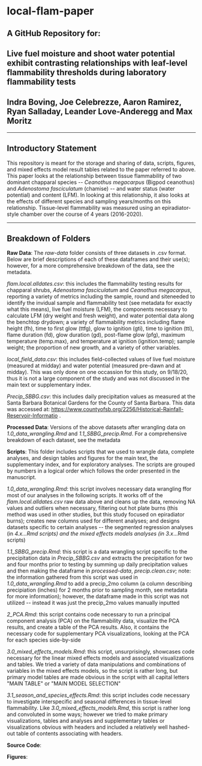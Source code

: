 # local-flam-paper

## A GitHub Repository for: 

## Live fuel moisture and shoot water potential exhibit contrasting relationships with leaf-level flammability thresholds during laboratory flammability tests

## Indra Boving, Joe Celebrezze, Aaron Ramirez, Ryan Salladay, Leander Love-Anderegg and Max Moritz

--------------------------------

## Introductory Statement
This repository is meant for the storage and sharing of data, scripts, figures, and mixed effects model result tables related to the paper referred to above. This paper looks at the relationship between tissue flammability of two dominant chapparal species -- *Ceanothus megacarpus* (Bigpod ceanothus) and *Adenostoma fasciculatum* (chamise) -- and water status (water potential) and content (LFM). In looking at this relationship, it also looks at the effects of different species and sampling years/months on this relationship. Tissue-level flammability was measured using an epiradiator-style chamber over the course of 4 years (2016-2020).

--------------------------------

## Breakdown of Folders

**Raw Data**:
The *raw-data* folder consists of three datasets in .csv format. Below are brief descriptions of each of these dataframes and their use(s); however, for a more comprehensive breakdown of the data, see the metadata.

  *flam.local.alldates.csv*: this includes the flammability testing results for chapparal shrubs, *Adenostoma fasciculatum* and *Ceanothus megacarpus*, reporting a variety of metrics including the sample, round and siteneeded to identify the invidual sample and flammability test (see metadata for exactly what this means), live fuel moisture (LFM), the components necessary to calculate LFM (dry weight and fresh weight), and water potential data along the benchtop drydown; a variety of flammability metrics including flame height (fh), time to first glow (ttfg), glow to ignition (gti), time to ignition (tti), flame duration (fd), glow duration (gd), post-flame glow (pfg), maximum temperature (temp.max), and temperature at ignition (ignition.temp); sample weight; the proportion of new growth, and a variety of other variables. 
  
  *local_field_data.csv*: this includes field-collected values of live fuel moisture (measured at midday) and water potential (measured pre-dawn and at midday). This was only done on one occassion for this study, on 9/18/20, thus it is not a large component of the study and was not discussed in the main text or supplementary index.
  
  *Precip_SBBG.csv*: this includes daily precipitation values as measured at the Santa Barbara Botanical Gardens for the County of Santa Barbara. This data was accessed at: https://www.countyofsb.org/2256/Historical-Rainfall-Reservoir-Informatio .

**Processed Data**:
Versions of the above datasets after wrangling data on *1.0_data_wrangling.Rmd* and *1.1_SBBG_precip.Rmd*. For a comprehensive breakdown of each dataset, see the metadata

**Scripts**:
This folder includes scripts that we used to wrangle data, complete analyses, and design tables and figures for the main text, the supplementary index, and for exploratory analyses. The scripts are grouped by numbers in a logical order which follows the order presented in the manuscript.

  *1.0_data_wrangling.Rmd*: this script involves necessary data wrangling ffor most of our analyses in the following scripts. It works off of the *flam.local.alldates.csv* raw data above and cleans up the data, removing NA values and outliers when necessary, filtering out hot plate burns (this method was used in other studies, but this study focused on epiradiator burns); creates new columns used for different analyses; and designs datasets specific to certain analyses -- the segmented regression analyses (in *4.x*_...Rmd scripts) and the mixed effects models analyses (in *3.x*_...Rmd scripts)
  
  *1.1_SBBG_precip.Rmd*: this script is a data wrangling script specific to the precipitation data in *Precip_SBBG.csv* and extracts the precipitation for two and four months prior to testing by summing up daily precipitation values and then making the dataframe in *processed-data*, *precip.clean.csv*; note: the information gathered from this script was used in *1.0_data_wrangling.Rmd* to add a precip_2mo column (a column describing precipiation (inches) for 2 months prior to sampling month, see metadata for more information); however, the dataframe made in this script was not utilized -- instead it was just the precip_2mo values manually inputted
  
  *2_PCA.Rmd*: this script contains code necessary to run a principal component analysis (PCA) on the flammability data, visualize the PCA results, and create a table of the PCA results. Also, it contains the necessary code for supplementary PCA visualizations, looking at the PCA for each species side-by-side
  
  *3.0_mixed_effects_models.Rmd*: this script, unsurprisingly, showcases code necessary for the linear mixed effects models and associated visualizations and tables. We tried a variety of data manipulations and combinations of variables in the mixed effects models, so the script is rather long, but primary model tables are made obvious in the script with all capital letters "MAIN TABLE" or "MAIN MODEL SELECTION"
  
  *3.1_season_and_species_effects.Rmd*: this script includes code necessary to investigate interspecific and seasonal differences in tissue-level flammability. Like *3.0_mixed_effects_models.Rmd*, this script is rather long and convoluted in some ways; however we tried to make primary visualizations, tables and analyses and supplementary tables or visualizations obvious with headers and included a relatively well hashed-out table of contents associating with headers.
  
**Source Code**:


**Figures**:
